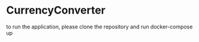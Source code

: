 # CurrencyConverter

to run the application, please clone the repository and run 
docker-compose up
